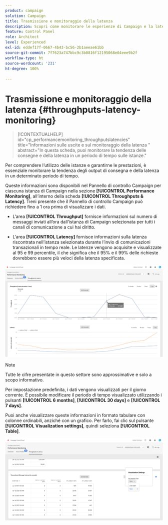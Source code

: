 ```yaml
---
product: campaign
solution: Campaign
title: Trasmissione e monitoraggio della latenza
description: Scopri come monitorare le esperienze di Campaign e la latenza nel Pannello di controllo.
feature: Control Panel
role: Architect
level: Experienced
exl-id: eddef17f-0667-4b43-bc56-2b1aeeae61bb
source-git-commit: 7f7623a747bbc9c3b0816f12195068e04eee9b2f
workflow-type: ht
source-wordcount: '231'
ht-degree: 100%

---
```


# Trasmissione e monitoraggio della latenza {#throughputs-latency-monitoring}

>[!CONTEXTUALHELP]
>id="cp_performancemonitoring_throughputslatencies"
>title="Informazioni sulle uscite e sul monitoraggio della latenza "
>abstract="In questa scheda, puoi monitorare la tendenza delle consegne e della latenza in un periodo di tempo sulle istanze."

Per comprendere l’utilizzo delle istanze e garantirne le prestazioni, è essenziale monitorare la tendenza degli output di consegna e della latenza in un determinato periodo di tempo.

Queste informazioni sono disponibili nel Pannello di controllo Campaign per ciascuna istanza di Campaign nella sezione **[!UICONTROL Performance Monitoring]**, all’interno della scheda **[!UICONTROL Throughputs & Latency]**. Tieni presente che il Pannello di controllo Campaign può richiedere fino a 1 ora prima di visualizzare i dati.

* L’area **[!UICONTROL Throughput]** fornisce informazioni sul numero di messaggi inviati all’ora dall’istanza di Campaign selezionata per tutti i canali di comunicazione a cui hai diritto.

* L’area **[!UICONTROL Latency]** fornisce informazioni sulla latenza riscontrata nell’istanza selezionata durante l’invio di comunicazioni transazionali in tempo reale. Le latenze vengono acquisite e visualizzate al 95 e 99 percentile, il che significa che il 95% e il 99% delle richieste dovrebbero essere più veloci della latenza specificata.

![](assets/throughput-latencies-overview.png)

>[!NOTE]
>
>Tutte le cifre presentate in questo settore sono approssimative e solo a scopo informativo.

Per impostazione predefinita, i dati vengono visualizzati per il giorno corrente. È possibile modificare il periodo di tempo visualizzato utilizzando i pulsanti **[!UICONTROL 6 months]**, **[!UICONTROL 30 days]** e **[!UICONTROL 7 days]**.

Puoi anche visualizzare queste informazioni in formato tabulare con colonne ordinabili, anziché con un grafico. Per farlo, fai clic sul pulsante **[!UICONTROL Visualization settings]**, quindi seleziona **[!UICONTROL Table]**.

![](assets/throughput-latencies-table.png)
